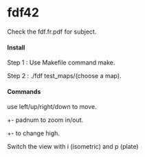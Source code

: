# fdf42

Check the fdf.fr.pdf for subject.

#### Install

Step 1 : Use Makefile command make.

Step 2 : ./fdf test_maps/(choose a map).


#### Commands

use left/up/right/down to move.

+- padnum to zoom in/out.

+- to change high.

Switch the view with i (isometric) and p (plate)
